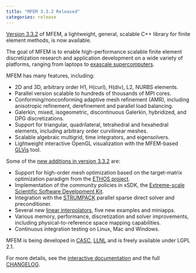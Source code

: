 ```yaml
---
title: "MFEM 3.3.2 Released"
categories: release
---
```


[Version 3.3.2](https://mfem.org/download/) of MFEM, a lightweight, general, scalable C++ library for finite element methods, is now available.

The goal of MFEM is to enable high-performance scalable finite element discretization research and application development on a wide variety of platforms, ranging from laptops to [exascale supercomputers](http://exascaleproject.org/).

MFEM has many features, including:

- 2D and 3D, arbitrary order H1, H(curl), H(div), L2, NURBS elements.
- Parallel version scalable to hundreds of thousands of MPI cores.
- Conforming/nonconforming adaptive mesh refinement (AMR), including anisotropic refinement, derefinement and parallel load balancing.
- Galerkin, mixed, isogeometric, discontinuous Galerkin, hybridized, and DPG discretizations.
- Support for triangular, quadrilateral, tetrahedral and hexahedral elements, including arbitrary order curvilinear meshes.
- Scalable algebraic multigrid, time integrators, and eigensolvers.
- Lightweight interactive OpenGL visualization with the MFEM-based [GLVis](http://glvis.org) tool.

Some of the [new additions in version 3.3.2](https://github.com/mfem/mfem/blob/v3.3.2/CHANGELOG) are:

- Support for high-order mesh optimization based on the target-matrix optimization paradigm from the [ETHOS project](https://computing.llnl.gov/projects/ethos-enabling-technologies-high-order-simulations).
- Implementation of the community policies in xSDK, the [Extreme-scale Scientific Software Development Kit](https://xsdk.info/).
- Integration with the [STRUMPACK](http://portal.nersc.gov/project/sparse/strumpack) parallel sparse direct solver and preconditioner.
- Several new [linear interpolators](http://mfem.org/lininterp/), five new examples and miniapps.
- Various memory, performance, discretization and solver improvements, including physical-to-reference space mapping capabilities.
- Continuous integration testing on Linux, Mac and Windows.

MFEM is being developed in [CASC](https://casc.llnl.gov), [LLNL](https://www.llnl.gov) and is freely available under LGPL 2.1.

For more details, see the [interactive documentation](http://mfem.org/examples) and the full [CHANGELOG](https://github.com/mfem/mfem/blob/v3.3.2/CHANGELOG).
